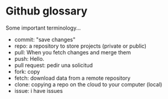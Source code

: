 # Github glossary

Some important terminology...

- commit: "save changes"
- repo: a repository to store projects (private or public)
- pull: When you fetch changes and merge them
- push: Hello.
- pull request: pedir una solicitud
- fork: copy
- fetch: download data from a remote repository
- clone: copying a repo on the cloud to your computer (local)
- issue: i have issues